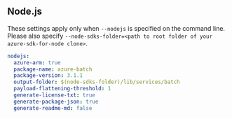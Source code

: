 ## Node.js

These settings apply only when `--nodejs` is specified on the command line.
Please also specify `--node-sdks-folder=<path to root folder of your azure-sdk-for-node clone>`.

``` yaml $(nodejs)
nodejs:
  azure-arm: true
  package-name: azure-batch
  package-version: 3.1.1
  output-folder: $(node-sdks-folder)/lib/services/batch
  payload-flattening-threshold: 1
  generate-license-txt: true
  generate-package-json: true
  generate-readme-md: false
```
